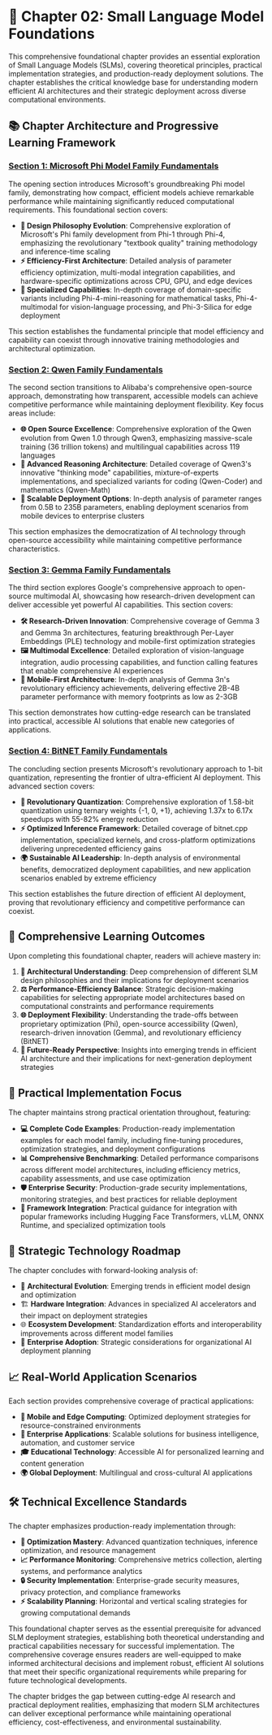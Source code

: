 # 🧠 Chapter 02: Small Language Model Foundations 

This comprehensive foundational chapter provides an essential exploration of Small Language Models (SLMs), covering theoretical principles, practical implementation strategies, and production-ready deployment solutions. The chapter establishes the critical knowledge base for understanding modern efficient AI architectures and their strategic deployment across diverse computational environments.

## 📚 Chapter Architecture and Progressive Learning Framework

### **[Section 1: Microsoft Phi Model Family Fundamentals](./01.PhiFamily.md)**
The opening section introduces Microsoft's groundbreaking Phi model family, demonstrating how compact, efficient models achieve remarkable performance while maintaining significantly reduced computational requirements. This foundational section covers:

- **🔄 Design Philosophy Evolution**: Comprehensive exploration of Microsoft's Phi family development from Phi-1 through Phi-4, emphasizing the revolutionary "textbook quality" training methodology and inference-time scaling
- **⚡ Efficiency-First Architecture**: Detailed analysis of parameter efficiency optimization, multi-modal integration capabilities, and hardware-specific optimizations across CPU, GPU, and edge devices
- **🎯 Specialized Capabilities**: In-depth coverage of domain-specific variants including Phi-4-mini-reasoning for mathematical tasks, Phi-4-multimodal for vision-language processing, and Phi-3-Silica for edge deployment

This section establishes the fundamental principle that model efficiency and capability can coexist through innovative training methodologies and architectural optimization.

### **[Section 2: Qwen Family Fundamentals](./02.QwenFamily.md)**
The second section transitions to Alibaba's comprehensive open-source approach, demonstrating how transparent, accessible models can achieve competitive performance while maintaining deployment flexibility. Key focus areas include:

- **🌐 Open Source Excellence**: Comprehensive exploration of the Qwen evolution from Qwen 1.0 through Qwen3, emphasizing massive-scale training (36 trillion tokens) and multilingual capabilities across 119 languages
- **🧮 Advanced Reasoning Architecture**: Detailed coverage of Qwen3's innovative "thinking mode" capabilities, mixture-of-experts implementations, and specialized variants for coding (Qwen-Coder) and mathematics (Qwen-Math)
- **📏 Scalable Deployment Options**: In-depth analysis of parameter ranges from 0.5B to 235B parameters, enabling deployment scenarios from mobile devices to enterprise clusters

This section emphasizes the democratization of AI technology through open-source accessibility while maintaining competitive performance characteristics.

### **[Section 3: Gemma Family Fundamentals](./03.GemmaFamily.md)**
The third section explores Google's comprehensive approach to open-source multimodal AI, showcasing how research-driven development can deliver accessible yet powerful AI capabilities. This section covers:

- **🛠️ Research-Driven Innovation**: Comprehensive coverage of Gemma 3 and Gemma 3n architectures, featuring breakthrough Per-Layer Embeddings (PLE) technology and mobile-first optimization strategies
- **🖼️ Multimodal Excellence**: Detailed exploration of vision-language integration, audio processing capabilities, and function calling features that enable comprehensive AI experiences
- **📱 Mobile-First Architecture**: In-depth analysis of Gemma 3n's revolutionary efficiency achievements, delivering effective 2B-4B parameter performance with memory footprints as low as 2-3GB

This section demonstrates how cutting-edge research can be translated into practical, accessible AI solutions that enable new categories of applications.

### **[Section 4: BitNET Family Fundamentals](./04.BitNETFamily.md)**
The concluding section presents Microsoft's revolutionary approach to 1-bit quantization, representing the frontier of ultra-efficient AI deployment. This advanced section covers:

- **🔢 Revolutionary Quantization**: Comprehensive exploration of 1.58-bit quantization using ternary weights {-1, 0, +1}, achieving 1.37x to 6.17x speedups with 55-82% energy reduction
- **⚡ Optimized Inference Framework**: Detailed coverage of bitnet.cpp implementation, specialized kernels, and cross-platform optimizations delivering unprecedented efficiency gains
- **🌍 Sustainable AI Leadership**: In-depth analysis of environmental benefits, democratized deployment capabilities, and new application scenarios enabled by extreme efficiency

This section establishes the future direction of efficient AI deployment, proving that revolutionary efficiency and competitive performance can coexist.

## 🎯 Comprehensive Learning Outcomes

Upon completing this foundational chapter, readers will achieve mastery in:

1. **🔬 Architectural Understanding**: Deep comprehension of different SLM design philosophies and their implications for deployment scenarios
2. **⚖️ Performance-Efficiency Balance**: Strategic decision-making capabilities for selecting appropriate model architectures based on computational constraints and performance requirements
3. **🌐 Deployment Flexibility**: Understanding the trade-offs between proprietary optimization (Phi), open-source accessibility (Qwen), research-driven innovation (Gemma), and revolutionary efficiency (BitNET)
4. **🚀 Future-Ready Perspective**: Insights into emerging trends in efficient AI architecture and their implications for next-generation deployment strategies

## 🌟 Practical Implementation Focus

The chapter maintains strong practical orientation throughout, featuring:

- **💻 Complete Code Examples**: Production-ready implementation examples for each model family, including fine-tuning procedures, optimization strategies, and deployment configurations
- **📊 Comprehensive Benchmarking**: Detailed performance comparisons across different model architectures, including efficiency metrics, capability assessments, and use case optimization
- **🛡️ Enterprise Security**: Production-grade security implementations, monitoring strategies, and best practices for reliable deployment
- **🔧 Framework Integration**: Practical guidance for integration with popular frameworks including Hugging Face Transformers, vLLM, ONNX Runtime, and specialized optimization tools

## 🔮 Strategic Technology Roadmap

The chapter concludes with forward-looking analysis of:

- 🧠 **Architectural Evolution**: Emerging trends in efficient model design and optimization
- 🏗️ **Hardware Integration**: Advances in specialized AI accelerators and their impact on deployment strategies
- 🌐 **Ecosystem Development**: Standardization efforts and interoperability improvements across different model families
- 🏢 **Enterprise Adoption**: Strategic considerations for organizational AI deployment planning

## 📈 Real-World Application Scenarios

Each section provides comprehensive coverage of practical applications:

- **📱 Mobile and Edge Computing**: Optimized deployment strategies for resource-constrained environments
- **🏢 Enterprise Applications**: Scalable solutions for business intelligence, automation, and customer service
- **🎓 Educational Technology**: Accessible AI for personalized learning and content generation
- **🌍 Global Deployment**: Multilingual and cross-cultural AI applications

## 🛠️ Technical Excellence Standards

The chapter emphasizes production-ready implementation through:

- **🔧 Optimization Mastery**: Advanced quantization techniques, inference optimization, and resource management
- **📈 Performance Monitoring**: Comprehensive metrics collection, alerting systems, and performance analytics
- **🔒 Security Implementation**: Enterprise-grade security measures, privacy protection, and compliance frameworks
- **⚡ Scalability Planning**: Horizontal and vertical scaling strategies for growing computational demands

This foundational chapter serves as the essential prerequisite for advanced SLM deployment strategies, establishing both theoretical understanding and practical capabilities necessary for successful implementation. The comprehensive coverage ensures readers are well-equipped to make informed architectural decisions and implement robust, efficient AI solutions that meet their specific organizational requirements while preparing for future technological developments.

The chapter bridges the gap between cutting-edge AI research and practical deployment realities, emphasizing that modern SLM architectures can deliver exceptional performance while maintaining operational efficiency, cost-effectiveness, and environmental sustainability.